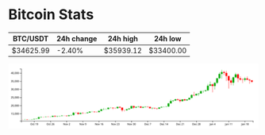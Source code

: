 # Bitcoin Stats

BTC/USDT|24h change|24h high|24h low|
|---|---|---|---|
|$34625.99|-2.40%|$35939.12|$33400.00|

<img src="./chart.svg">
